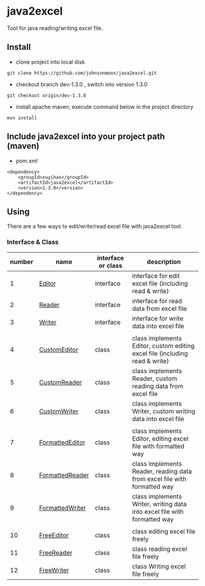 # java2excel

Tool for java reading/writing excel file.

## Install 
- clone project into local disk
```
git clone https://github.com/johnsonmoon/java2excel.git
```
- checkout branch dev-1.3.0 , switch into version 1.3.0
```
git checkout origin/dev-1.3.0
```
- install apache maven, execute command below in the project directory 
```
mvn install
```

## Include java2excel into your project path (maven)
- pom.xml
```
<dependency>
    <groupId>xuyihao</groupId>
    <artifactId>java2excel</artifactId>
    <version>1.3.0</version>
</dependency>
```

## Using
There are a few ways to edit/write/read excel file with java2excel tool.

### Interface & Class

number | name | interface or class | description
--- | --- | --- | ---
1 | [Editor](readme/Editor.md) | interface | interface for edit excel file (including read & write)
2 | [Reader](readme/Writer.md) | interface | interface for read data from excel file
3 | [Writer](readme/Reader.md) | interface | interface for write data into excel file
 | | |
4 | [CustomEditor](readme/type-custom.md) | class | class implements Editor, custom editing excel file (including read & write)
5 | [CustomReader](readme/type-custom.md) | class | class implements Reader, custom reading data from excel file
6 | [CustomWriter](readme/type-custom.md) | class | class implements Writer, custom writing data into excel file
 | | |
7 | [FormattedEditor](readme/type-formatted.md) | class | class implements Editor, editing excel file with formatted way
8 | [FormattedReader](readme/type-formatted.md) | class | class implements Reader, reading data from excel file with formatted way
9 | [FormattedWriter](readme/type-formatted.md) | class | class implements Writer, writing data into excel file with formatted way
 | | |
10 | [FreeEditor](readme/type-free.md) | class | class editing excel file freely
11 | [FreeReader](readme/type-free.md) | class | class reading excel file freely
12 | [FreeWriter](readme/type-free.md) | class | class Writing excel file freely